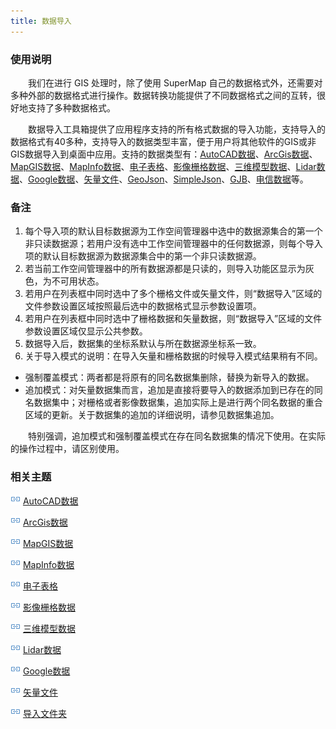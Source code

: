 ```yaml
---
title: 数据导入
---
```


### 使用说明

　　我们在进行 GIS 处理时，除了使用 SuperMap 自己的数据格式外，还需要对多种外部的数据格式进行操作。数据转换功能提供了不同数据格式之间的互转，很好地支持了多种数据格式。

　　数据导入工具箱提供了应用程序支持的所有格式数据的导入功能，支持导入的数据格式有40多种，支持导入的数据类型丰富，便于用户将其他软件的GIS或非GIS数据导入到桌面中应用。支持的数据类型有：[AutoCAD数据](ImportAutoCAD.html)、[ArcGis数据](ImportArcGIS.html)、[MapGIS数据](ImportMapGIS.html)、[MapInfo数据](ImportMapInfo.html)、[电子表格](ImportTable.html)、[影像栅格数据](ImportIMG.html)、[三维模型数据](ImportModel.html)、[Lidar数据](ImportLidar.html)、[Google数据](ImportKML.html)、[矢量文件](ImportVectorFiles.html)、[GeoJson](ImportFolder.html)、[SimpleJson](ImportFolder.html)、[GJB](ImportFolder.html)、[电信数据](ImportFolder.html)等。


### 备注

 1. 每个导入项的默认目标数据源为工作空间管理器中选中的数据源集合的第一个非只读数据源；若用户没有选中工作空间管理器中的任何数据源，则每个导入项的默认目标数据源为数据源集合中的第一个非只读数据源。 
 2. 若当前工作空间管理器中的所有数据源都是只读的，则导入功能区显示为灰色，为不可用状态。 
 3. 若用户在列表框中同时选中了多个栅格文件或矢量文件，则“数据导入”区域的文件参数设置区域按照最后选中的数据格式显示参数设置项。 
 4. 若用户在列表框中同时选中了栅格数据和矢量数据，则“数据导入”区域的文件参数设置区域仅显示公共参数。 
 5. 数据导入后，数据集的坐标系默认与所在数据源坐标系一致。 
 6. 关于导入模式的说明：在导入矢量和栅格数据的时候导入模式结果稍有不同。

   - 强制覆盖模式：两者都是将原有的同名数据集删除，替换为新导入的数据。 
   - 追加模式：对矢量数据集而言，追加是直接将要导入的数据添加到已存在的同名数据集中；对栅格或者影像数据集，追加实际上是进行两个同名数据的重合区域的更新。关于数据集的追加的详细说明，请参见数据集追加。 

　　特别强调，追加模式和强制覆盖模式在存在同名数据集的情况下使用。在实际的操作过程中，请区别使用。 


### 相关主题

![](img/smalltitle.png) [AutoCAD数据](ImportAutoCAD.html)

![](img/smalltitle.png) [ArcGis数据](ImportArcGIS.html)

![](img/smalltitle.png) [MapGIS数据](ImportMapGIS.html)

![](img/smalltitle.png) [MapInfo数据](ImportMapInfo.html)

![](img/smalltitle.png) [电子表格](ImportTable.html)

![](img/smalltitle.png) [影像栅格数据](ImportIMG.html)

![](img/smalltitle.png) [三维模型数据](ImportModel.html)

![](img/smalltitle.png) [Lidar数据](ImportLidar.html)

![](img/smalltitle.png) [Google数据](ImportKML.html)

![](img/smalltitle.png) [矢量文件](ImportVectorFiles.html)

![](img/smalltitle.png) [导入文件夹](ImportFolder.html)





